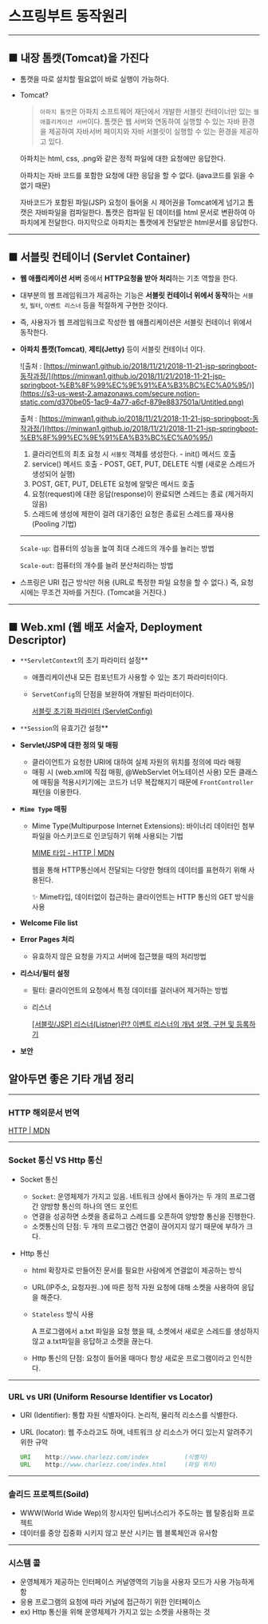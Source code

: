 # 스프링부트 동작원리

---

## ■ 내장 톰캣(Tomcat)을 가진다

- 톰캣을 따로 설치할 필요없이 바로 실행이 가능하다.
- Tomcat?

  > `아파치 톰캣`은 아파치 소프트웨어 재단에서 개발한 서블릿 컨테이너만 있는 `웹 애플리케이션 서버`이다. 톰캣은 웹 서버와 연동하여 실행할 수 있는 자바 환경을 제공하여 자바서버 페이지와 자바 서블릿이 실행할 수 있는 환경을 제공하고 있다.
  >

  아파치는 html, css, .png와 같은 정적 파일에 대한 요청에만 응답한다.

  아파치는 자바 코드를 포함한 요청에 대한 응답을 할 수 없다. (java코드를 읽을 수 없기 때문)

  자바코드가 포함된 파일(JSP) 요청이 들어올 시 제어권을 Tomcat에게 넘기고 톰캣은 자바파일을 컴파일한다. 톰캣은 컴파일 된 데이터를 html 문서로 변환하여 아파치에게 전달한다. 마지막으로 아파치는 톰캣에게 전달받은 html문서를 응답한다.


---

## ■  서블릿 컨테이너 (Servlet Container)

- **웹 애플리케이션 서버** 중에서 **HTTP요청을 받아 처리**하는 기초 역할을 한다.
- 대부분의 웹 프레임워크가 제공하는 기능은 **서블릿 컨테이너 위에서 동작**하는 `서블릿`, `필터`, `이벤트 리스너` 등을 적절하게 구현한 것이다.
- 즉, 사용자가 웹 프레임워크로 작성한 웹 애플리케이션은 서블릿 컨테이너 위에서 동작한다.
- **아파치 톰캣(Tomcat)**, **제티(Jetty)** 등이 서블릿 컨테이너 이다.

  ![출처 : [https://minwan1.github.io/2018/11/21/2018-11-21-jsp-springboot-동작과정/](https://minwan1.github.io/2018/11/21/2018-11-21-jsp-springboot-%EB%8F%99%EC%9E%91%EA%B3%BC%EC%A0%95/)](https://s3-us-west-2.amazonaws.com/secure.notion-static.com/d370be05-1ac9-4a77-a6cf-879e8837501a/Untitled.png)

  출처 : [https://minwan1.github.io/2018/11/21/2018-11-21-jsp-springboot-동작과정/](https://minwan1.github.io/2018/11/21/2018-11-21-jsp-springboot-%EB%8F%99%EC%9E%91%EA%B3%BC%EC%A0%95/)

  1. 클라리언트의 최초 요청 시 `서블릿` 객체를 생성한다. - init() 메서드 호출
  2. service() 메서드 호출 - POST, GET, PUT, DELETE 식별 (새로운 스레드가 생성되어 실행)
  3. POST, GET, PUT, DELETE 요청에 알맞은 메서드 호출
  4. 요청(request)에 대한 응답(response)이 완료되면 스레드는 종료 (제거하지 않음)
  5. 스레드에 생성에 제한이 걸려 대기중인 요청은 종료된 스레드를 재사용 (Pooling 기법)

    ---

  `Scale-up`: 컴퓨터의 성능을 높여 최대 스레드의 개수를 늘리는 방법

  `Scale-out`: 컴퓨터의 개수를 늘려 분산처리하는 방법

- 스프링은 URI 접근 방식만 허용 (URL로 특정한 파일 요청을 할 수 없다.)
  즉, 요청 시에는 무조건 자바를 거친다. (Tomcat을 거친다.)

---

## ■  Web.xml (웹 배포 서술자, Deployment Descriptor)

- `**ServletContext`의 초기 파라미터 설정**
  - 애플리케이션내 모든 컴포넌트가 사용할 수 있는 초기 파라미터이다.
  - `ServetConfig`의 단점을 보완하여 개발된 파라미터이다.

    [서블릿 초기화 파라미터 (ServletConfig)](https://m.blog.naver.com/crazybnn/30099209553)


- `**Session`의 유효기간 설정**

- **Servlet/JSP에 대한 정의 및 매핑**
  - 클라이언트가 요청한 URI에 대하여 실제 자원의 위치를 정의에 따라 매핑
  - 매핑 시 (web.xml에 직접 매핑, @WebServlet 어노테이션 사용) 모든 클래스에 매핑을 적용시키기에는 코드가 너무 복잡해지기 때문에 `FrontController` 패턴을 이용한다.

- **`Mime Type` 매핑**
  - Mime Type(Multipurpose Internet Extensions): 바이너리 데이터인 첨부파일을 아스키코드로 인코딩하기 위해 사용되는 기법

    [MIME 타입 - HTTP | MDN](https://developer.mozilla.org/ko/docs/Web/HTTP/Basics_of_HTTP/MIME_types)

    웹을 통해 HTTP통신에서 전달되는 다양한 형태의 데이터를 표현하기 위해 사용된다.

      <aside>
      ✨ Mime타입, 데이터없이 접근하는 클라이언트는 HTTP 통신의 GET 방식을 사용

      </aside>

- **Welcome File list**
- **Error Pages 처리**
  - 유효하지 않은 요청을 가지고 서버에 접근했을 때의 처리방법
- **리스너/필터 설정**
  - 필터: 클라이언트의 요청에서 특정 데이터를 걸러내어 제거하는 방법
  - 리스너

    [[서블릿/JSP] 리스너(Listner)란? 이벤트 리스너의 개념 설명. 구현 및 등록하기](https://dololak.tistory.com/616)

- **보안**

## 알아두면 좋은 기타 개념 정리

---

### HTTP 해외문서 번역

[HTTP | MDN](https://developer.mozilla.org/ko/docs/Web/HTTP)

---

### Socket 통신 VS Http 통신

- Socket 통신
  - `Socket`: 운영체제가 가지고 있음. 네트워크 상에서 돌아가는 두 개의 프로그램 간 양방향 통신의 하나의 엔드 포인트
  - 연결을 성공하면 소켓을 종료하고 스레드를 오픈하여 양방향 통신을 진행한다.
  - 소켓통신의 단점: 두 개의 프로그램간 연결이 끊어지지 않기 때문에 부하가 크다.

- Http 통신
  - html 확장자로 만들어진 문서를 필요한 사람에게 연결없이 제공하는 방식
  - URL(IP주소, 요청자원..)에 따른 정적 자원 요청에 대해 소켓을 사용하여 응답을 해준다.
  - `Stateless` 방식 사용

    A 프로그램에서 a.txt 파일을 요청 했을 때, 소켓에서 새로운 스레드를 생성하지 않고 a.txt파일을 응답하고 소켓을 끊는다.

  - Http 통신의 단점: 요청이 들어올 때마다 항상 새로운 프로그램이라고 인식한다.

---

### URL vs URI (Uniform Resourse Identifier vs Locator)

- URI (Identifier): 통합 자원 식별자이다. 논리적, 물리적 리소스를 식별한다.
- URL (locator): 웹 주소라고도 하며, 네트워크 상 리소스가 어디 있는지 알려주기 위한 규악

    ```java
    URI    http://www.charlezz.com/index          (식별자)
    URL    http://www.charlezz.com/index.html     (파일 위치)
    ```


---

### 솔리드 프로젝트(Soild)

- WWW(World Wide Wep)의 창시자인 팀버너스리가 주도하는 웹 탈중심화 프로젝트
- 데이터를 중앙 집중화 시키지 않고 분산 시키는 웹 블록체인과 유사함

---

### 시스템 콜

- 운영체제가 제공하는 인터페이스 커널영역의 기능을 사용자 모드가 사용 가능하게 함
- 응용 프로그램의 요청에 따라 커널에 접근하기 위한 인터페이스
- ex) Http 통신을 위해 운영체제가 가지고 있는 소켓을 사용하는 것